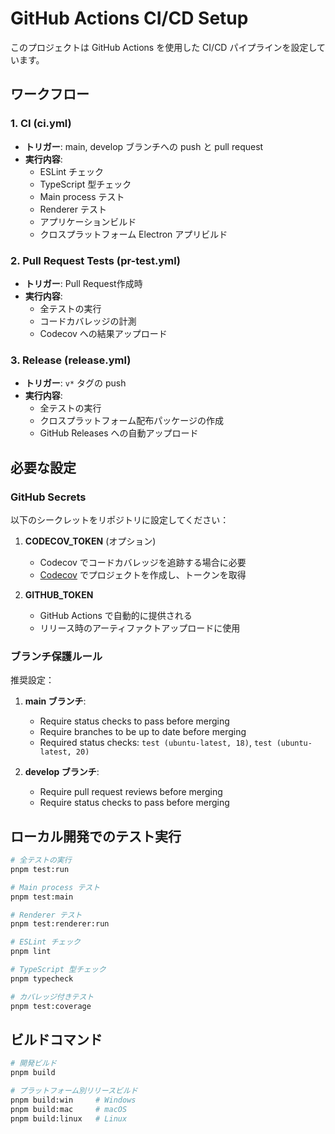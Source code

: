 # GitHub Actions CI/CD Setup

このプロジェクトは GitHub Actions を使用した CI/CD パイプラインを設定しています。

## ワークフロー

### 1. CI (ci.yml)
- **トリガー**: main, develop ブランチへの push と pull request
- **実行内容**:
  - ESLint チェック
  - TypeScript 型チェック
  - Main process テスト
  - Renderer テスト
  - アプリケーションビルド
  - クロスプラットフォーム Electron アプリビルド

### 2. Pull Request Tests (pr-test.yml)
- **トリガー**: Pull Request作成時
- **実行内容**:
  - 全テストの実行
  - コードカバレッジの計測
  - Codecov への結果アップロード

### 3. Release (release.yml)
- **トリガー**: `v*` タグの push
- **実行内容**:
  - 全テストの実行
  - クロスプラットフォーム配布パッケージの作成
  - GitHub Releases への自動アップロード

## 必要な設定

### GitHub Secrets
以下のシークレットをリポジトリに設定してください：

1. **CODECOV_TOKEN** (オプション)
   - Codecov でコードカバレッジを追跡する場合に必要
   - [Codecov](https://codecov.io/) でプロジェクトを作成し、トークンを取得

2. **GITHUB_TOKEN**
   - GitHub Actions で自動的に提供される
   - リリース時のアーティファクトアップロードに使用

### ブランチ保護ルール
推奨設定：

1. **main ブランチ**:
   - Require status checks to pass before merging
   - Require branches to be up to date before merging
   - Required status checks: `test (ubuntu-latest, 18)`, `test (ubuntu-latest, 20)`

2. **develop ブランチ**:
   - Require pull request reviews before merging
   - Require status checks to pass before merging

## ローカル開発でのテスト実行

```bash
# 全テストの実行
pnpm test:run

# Main process テスト
pnpm test:main

# Renderer テスト
pnpm test:renderer:run

# ESLint チェック
pnpm lint

# TypeScript 型チェック
pnpm typecheck

# カバレッジ付きテスト
pnpm test:coverage
```

## ビルドコマンド

```bash
# 開発ビルド
pnpm build

# プラットフォーム別リリースビルド
pnpm build:win     # Windows
pnpm build:mac     # macOS
pnpm build:linux   # Linux
```
